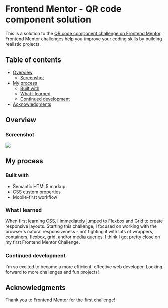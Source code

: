 # Frontend Mentor - QR code component solution

This is a solution to the [QR code component challenge on Frontend Mentor](https://www.frontendmentor.io/challenges/qr-code-component-iux_sIO_H). Frontend Mentor challenges help you improve your coding skills by building realistic projects. 

## Table of contents

- [Overview](#overview)
  - [Screenshot](#screenshot)
- [My process](#my-process)
  - [Built with](#built-with)
  - [What I learned](#what-i-learned)
  - [Continued development](#continued-development)
- [Acknowledgments](#acknowledgments)

## Overview

### Screenshot

![](./img/screenshot.png)

## My process

### Built with

- Semantic HTML5 markup
- CSS custom properties
- Mobile-first workflow

### What I learned

When first learning CSS, I immediately jumped to Flexbox and Grid to create responsive layouts. Starting this challenge, I focused on working with the browser's natural responsiveness - not fighting it with lots of wrappers, containers, flexbox, grid, and/or media queries. I think I got pretty close on my first Frontend Mentor Challenge.

### Continued development

I'm so excited to become a more efficient, effective web developer. Looking forward to more challenges and fun projects!

## Acknowledgments

Thank you to Frontend Mentor for the first challenge!

